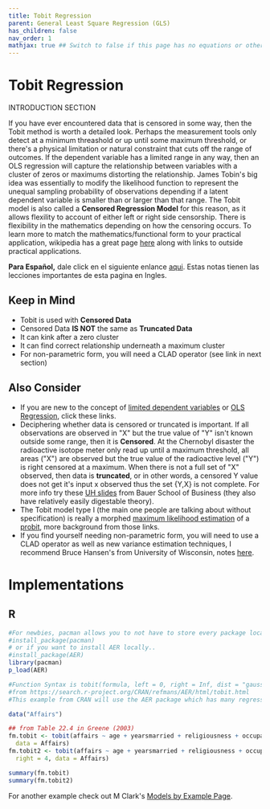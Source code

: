 ```yaml
---
title: Tobit Regression
parent: General Least Square Regression (GLS)
has_children: false
nav_order: 1
mathjax: true ## Switch to false if this page has no equations or other math rendering.
---
```


# Tobit Regression


INTRODUCTION SECTION

If you have ever encountered data that is censored in some way, then the Tobit method is worth a detailed look. Perhaps the measurement tools only detect at a minimum threashold or up until some maximum threshold, or there's a physical limitation or natural constraint that cuts off the range of outcomes. If the dependent variable has a limited range in any way, then an OLS regression will capture the relationship between variables with a cluster of zeros or maximums distorting the relationship. James Tobin's big idea was essentially to modify the likelihood function to represent the unequal sampling probability of observations depending if a latent dependent variable is smaller than or larger than that range. The Tobit model is also called a **Censored Regression Model** for this reason, as it allows flexility to account of either left or right side censorship. There is flexibility in the mathematics depending on how the censoring occurs. To learn more to match the mathematics/functional form to your practical application, wikipedia has a great page [here](https://en.wikipedia.org/wiki/Tobit_model) along with links to outside practical applications. 

**Para Español,** dale click en el siguiente enlance [aqui](https://sct.uab.cat/estadistica/sites/sct.uab.cat.estadistica/files/presentaciontobias.pdf). Estas notas tienen las lecciones importantes de esta pagina en Ingles. 

## Keep in Mind

- Tobit is used with **Censored Data**
- Censored Data **IS NOT** the same as **Truncated Data**
- It can kink after a zero cluster 
- It can find correct relationship underneath a maximum cluster
- For non-parametric form, you will need a CLAD operator (see link in next section)

## Also Consider

- If you are new to the concept of [limited dependent variables](https://en.wikipedia.org/wiki/Limited_dependent_variable) or [OLS Regression](https://en.wikipedia.org/wiki/Ordinary_least_squares), click these links.  
- Deciphering whether data is censored or truncated is important. If all observations are observed in "X" but the true value of "Y" isn't known outside some range, then it is **Censored**. At the Chernobyl disaster the radioactive isotope meter only read up until a maximum threshold, all areas ("X") are observed but the true value of the radioactive level ("Y") is right censored at a maximum. When there is not a full set of "X" observed, then data is **truncated**, or in other words, a censored Y value does not get it's input x observed thus the set {Y,X} is not complete. For more info try these [UH slides](https://www.bauer.uh.edu/rsusmel/phd/ec1-23.pdf) from Bauer School of Business (they also have relatively easily digestable theory). 
- The Tobit model type I (the main one people are talking about without specification) is really a morphed [maximum likelihood estimation](https://en.wikipedia.org/wiki/Maximum_likelihood_estimation) of a [probit](https://en.wikipedia.org/wiki/Probit_model), more background from those links.  
- If you find yourself needing non-parametric form, you will need to use a CLAD operator as well as new variance estimation techniques, I recommend Bruce Hansen's from University of Wisconsin, notes [here](https://www.ssc.wisc.edu/~bhansen/718/NonParametrics9.pdf).

# Implementations

## R

```r
#For newbies, pacman allows you to not have to store every package locally
#install_package(pacman) 
# or if you want to install AER locally..
#install_package(AER) 
library(pacman)
p_load(AER)
```

```r
#Function Syntax is tobit(formula, left = 0, right = Inf, dist = "gaussian", subset = NULL, data = list())
#from https://search.r-project.org/CRAN/refmans/AER/html/tobit.html
#This example from CRAN will use the AER package which has many regression techniques.

data("Affairs")

## from Table 22.4 in Greene (2003)
fm.tobit <- tobit(affairs ~ age + yearsmarried + religiousness + occupation + rating,
  data = Affairs)
fm.tobit2 <- tobit(affairs ~ age + yearsmarried + religiousness + occupation + rating,
  right = 4, data = Affairs)

summary(fm.tobit)
summary(fm.tobit2)
```

For another example check out M Clark's [Models by Example Page](https://m-clark.github.io/models-by-example/tobit.html).

